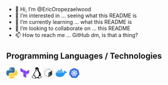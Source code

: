 - 👋 Hi, I’m @EricOropezaelwood
- 👀 I’m interested in ... seeing what this README is
- 🌱 I’m currently learning ... what this README is
- 💞️ I’m looking to collaborate on ... this README
- 📫 How to reach me ... GitHub dm, is that a thing?

<!---
EricOropezaelwood/EricOropezaelwood is a ✨ special ✨ repository because its `README.md` (this file) appears on your GitHub profile.
You can click the Preview link to take a look at your changes.
--->

## Programming Languages / Technologies
<code><img src = './images/python.png' height='30'/></code>
<code><img src = './images/terraform.svg' height='30'/></code>
<code><img src = './images/linux.png' height='30'/></code>
<code><img src = './images/bash.png' height='30'/></code>
<code><img src = './images/docker.png' height='30'/></code>
<code><img src = './images/kubernetes.png' height='30'/></code>
